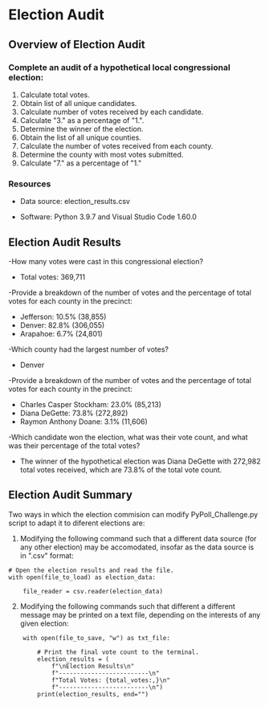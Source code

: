 # Election Audit

## Overview of Election Audit

### Complete an audit of a hypothetical local congressional election:

1. Calculate total votes.
2. Obtain list of all unique candidates.
3. Calculate number of votes received by each candidate.
4. Calculate "3." as a percentage of "1.".
5. Determine the winner of the election.
6. Obtain the list of all unique counties.
7. Calculate the number of votes received from each county.
8. Determine the county with most votes submitted.
9. Calculate "7." as a percentage of "1."

### Resources

- Data source: election_results.csv

- Software: Python 3.9.7 and Visual Studio Code 1.60.0

## Election Audit Results

-How many votes were cast in this congressional election?
 - Total votes: 369,711

-Provide a breakdown of the number of votes and the percentage of total votes for each county in the precinct:        
 -  Jefferson: 10.5% (38,855)
 -  Denver: 82.8% (306,055)
 -  Arapahoe: 6.7% (24,801)

-Which county had the largest number of votes?
 - Denver

-Provide a breakdown of the number of votes and the percentage of total votes for each county in the precinct:        
 - Charles Casper Stockham: 23.0% (85,213)
 - Diana DeGette: 73.8% (272,892)
 - Raymon Anthony Doane: 3.1% (11,606)

-Which candidate won the election, what was their vote count, and what was their percentage of the total votes?
 - The winner of the hypothetical election was Diana DeGette with 272,982 total votes received, which are 73.8% of the total vote count.

## Election Audit Summary

Two ways in which the election commision can modify PyPoll_Challenge.py script to adapt it to diferent elections are:

1. Modifying the following command such that a different data source (for any other election) may be accomodated, insofar as the data source is in ".csv" format:

```
# Open the election results and read the file.
with open(file_to_load) as election_data:

    file_reader = csv.reader(election_data)
```

2. Modifying the following commands such that different a different message may be printed on a text file, depending on the interests of any given election:

```
    with open(file_to_save, "w") as txt_file:

        # Print the final vote count to the terminal.
        election_results = (
            f"\nElection Results\n"
            f"-------------------------\n"
            f"Total Votes: {total_votes:,}\n"
            f"-------------------------\n")
        print(election_results, end="")
```

